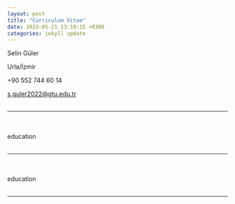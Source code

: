 ```yaml
---
layout: post
title: "Curriculum Vitae"
date: 2023-05-21 13:19:15 +0300
categories: jekyll update
---
```


Selin Güler

Urla/İzmir

+90 552 744 60 14

s.guler2022@gtu.edu.tr
<br><br>

<!-- Add the excerpt separator to your post content -->
---
<br><br>
education
<br><br>

<!-- Add the excerpt separator to your post content -->
---

<br><br>
education
<br><br>

<!-- Add the excerpt separator to your post content -->
---